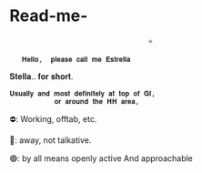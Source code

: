 # Read-me-
                                      ⭐

       𝐇𝐞𝐥𝐥𝐨,  𝐩𝐥𝐞𝐚𝐬𝐞 𝐜𝐚𝐥𝐥 𝐦𝐞 𝐄𝐬𝐭𝐫𝐞𝐥𝐥𝐚
   𝐒𝐭𝐞𝐥𝐥𝐚.. 𝐟𝐨𝐫 𝐬𝐡𝐨𝐫𝐭.

    𝐔𝐬𝐮𝐚𝐥𝐥𝐲 𝐚𝐧𝐝 𝐦𝐨𝐬𝐭 𝐝𝐞𝐟𝐢𝐧𝐢𝐭𝐞𝐥𝐲 𝐚𝐭 𝐭𝐨𝐩 𝐨𝐟 𝐆𝐈, 
               𝐨𝐫 𝐚𝐫𝐨𝐮𝐧𝐝 𝐭𝐡𝐞 𝐇𝐇 𝐚𝐫𝐞𝐚, 

⛔: Working, offtab, etc. 

 🌙: away, not talkative.

 🟢: by all means openly active
        And approachable 
